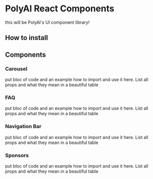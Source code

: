 # PolyAI React Components
this will be PolyAI's UI component library!

## How to install

## Components
### Carousel
put bloc of code and an example how to import and use it here. List all props and what they mean in a beautiful table

### FAQ
put bloc of code and an example how to import and use it here. List all props and what they mean in a beautiful table

### Navigation Bar
put bloc of code and an example how to import and use it here. List all props and what they mean in a beautiful table

### Sponsors
put bloc of code and an example how to import and use it here. List all props and what they mean in a beautiful table

